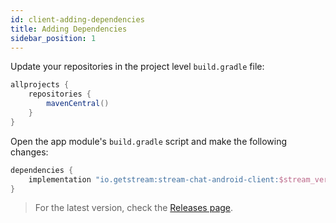 ```yaml
---
id: client-adding-dependencies
title: Adding Dependencies
sidebar_position: 1
---
```


Update your repositories in the project level `build.gradle` file:

```groovy
allprojects {
    repositories {
        mavenCentral()
    }
}
```

Open the app module's `build.gradle` script and make the following changes:

```groovy
dependencies {
    implementation "io.getstream:stream-chat-android-client:$stream_version"
}
```

> For the latest version, check the [Releases page](https://github.com/GetStream/stream-chat-android/releases).

